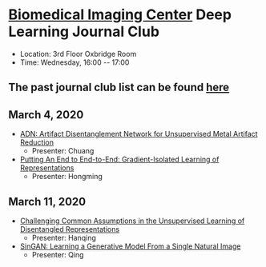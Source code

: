 
# [Biomedical Imaging Center](http://biotech.rpi.edu/centers/bic) Deep Learning Journal Club

* Location: 3rd Floor Oxbridge Room
* Time: Wednesday, 16:00 -- 17:00

## The past journal club list can be found [here](past_list.md)


## March 4, 2020

* [ADN: Artifact Disentanglement Network for Unsupervised Metal Artifact Reduction](https://ieeexplore.ieee.org/document/8788607)
	* Presenter: Chuang
* [Putting An End to End-to-End: Gradient-Isolated Learning of Representations](http://papers.nips.cc/paper/8568-putting-an-end-to-end-to-end-gradient-isolated-learning-of-representations.pdf)
	* Presenter: Hongming


## March 11, 2020

* [Challenging Common Assumptions in the Unsupervised Learning of Disentangled Representations](http://proceedings.mlr.press/v97/locatello19a/locatello19a.pdf)
	* Presenter: Hanqing
* [SinGAN: Learning a Generative Model From a Single Natural Image](http://openaccess.thecvf.com/content_ICCV_2019/papers/Shaham_SinGAN_Learning_a_Generative_Model_From_a_Single_Natural_Image_ICCV_2019_paper.pdf)
	* Presenter: Qing
